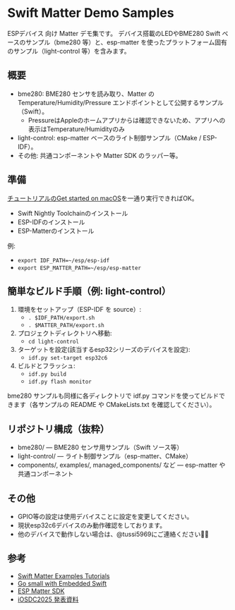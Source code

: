 # Swift Matter Demo Samples

ESPデバイス 向け Matter デモ集です。
デバイス搭載のLEDやBME280
Swift ベースのサンプル（bme280 等）と、esp-matter を使ったプラットフォーム固有のサンプル（light-control 等）を含みます。

## 概要
- bme280: BME280 センサを読み取り、Matter の Temperature/Humidity/Pressure エンドポイントとして公開するサンプル（Swift）。
  - PressureはAppleのホームアプリからは確認できないため、アプリへの表示はTemperature/Humidityのみ
- light-control: esp-matter ベースのライト制御サンプル（CMake / ESP-IDF）。
- その他: 共通コンポーネントや Matter SDK のラッパー等。

## 準備
[チュートリアルのGet started on macOS](https://swiftlang.github.io/swift-matter-examples/tutorials/swiftmatterexamples/setup-macos)を一通り実行できればOK。

- Swift Nightly Toolchainのインストール
- ESP-IDFのインストール
- ESP-Matterのインストール

例:
- `export IDF_PATH=~/esp/esp-idf`
- `export ESP_MATTER_PATH=~/esp/esp-matter`

## 簡単なビルド手順（例: light-control）
1. 環境をセットアップ（ESP-IDF を source）:
   - `. $IDF_PATH/export.sh`
   - `. $MATTER_PATH/export.sh`
2. プロジェクトディレクトリへ移動:
   - `cd light-control`
3. ターゲットを設定(該当するesp32シリーズのデバイスを設定):
   - `idf.py set-target esp32c6`
4. ビルドとフラッシュ:
   - `idf.py build`
   - `idf.py flash monitor`

bme280 サンプルも同様に各ディレクトリで idf.py コマンドを使ってビルドできます（各サンプルの README や CMakeLists.txt を確認してください）。

## リポジトリ構成（抜粋）
- bme280/ — BME280 センサ用サンプル（Swift ソース等）
- light-control/ — ライト制御サンプル（esp-matter、CMake）
- components/, examples/, managed_components/ など — esp-matter や共通コンポーネント

## その他
- GPIO等の設定は使用デバイスことに設定を変更してください。
- 現状esp32c6デバイスのみ動作確認をしております。
- 他のデバイスで動作しない場合は、@tussi5969にご連絡ください🙇‍♂️

## 参考
- [Swift Matter Examples Tutorials
](https://swiftlang.github.io/swift-matter-examples/tutorials/tutorial-table-of-contents/)
- [Go small with Embedded Swift](https://developer.apple.com/videos/play/wwdc2024/10197/)
- [ESP Matter SDK](https://github.com/espressif/esp-matter)
- [iOSDC2025 発表資料](https://speakerdeck.com/tussy5969/iosdc-2025-b2e1e9d3-2bc6-4fe5-a104-7810607d41c0)
